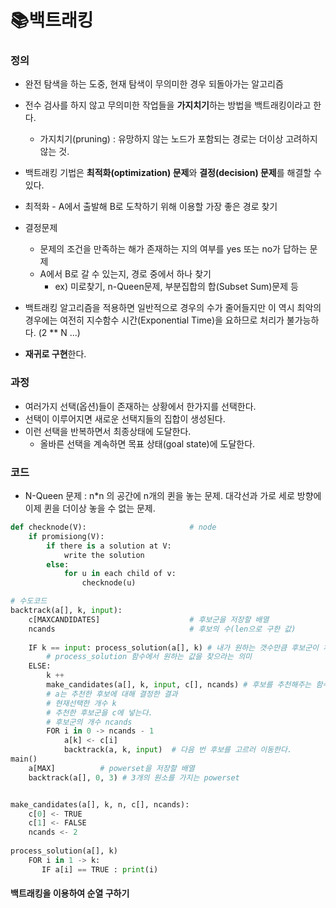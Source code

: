 # 📚백트래킹



### 정의

- 완전 탐색을 하는 도중, 현재 탐색이 무의미한 경우 되돌아가는 알고리즘
- 전수 검사를 하지 않고 무의미한 작업들을 **가지치기**하는 방법을 백트래킹이라고 한다.
  - 가지치기(pruning) : 유망하지 않는 노드가 포함되는 경로는 더이상 고려하지 않는 것.

-  백트래킹 기법은 **최적화(optimization) 문제**와 **결정(decision) 문제**를 해결할 수 있다.
  - 최적화 - A에서 출발해 B로 도착하기 위해 이용할 가장 좋은 경로 찾기
  - 결정문제 
    - 문제의 조건을 만족하는 해가 존재하는 지의 여부를 yes 또는 no가 답하는 문제
    - A에서 B로 갈 수 있는지, 경로 중에서 하나 찾기
      - ex) 미로찾기, n-Queen문제, 부분집합의 합(Subset Sum)문제 등

- 백트래킹 알고리즘을 적용하면 일반적으로 경우의 수가 줄어들지만 이 역시 최악의 경우에는 여전히 지수함수 시간(Exponential Time)을 요하므로 처리가 불가능하다. (2 ** N ...)
- **재귀로 구현**한다.



### 과정

- 여러가지 선택(옵션)들이 존재하는 상황에서 한가지를 선택한다.
- 선택이 이루어지면 새로운 선택지들의 집합이 생성된다.
- 이런 선택을 반복하면서 최종상태에 도달한다.
  - 올바른 선택을 계속하면 목표 상태(goal state)에 도달한다.



### 코드

- N-Queen 문제 : n*n 의 공간에  n개의 퀸을 놓는 문제. 대각선과 가로 세로 방향에 이제 퀸을 더이상 놓을 수 없는 문제.

``` python
def checknode(V):						# node
    if promisiong(V):
        if there is a solution at V:
            write the solution
        else:
            for u in each child of v:
                checknode(u)
```



``` python
# 수도코드
backtrack(a[], k, input):	
    c[MAXCANDIDATES]					# 후보군을 저장할 배열
    ncands								# 후보의 수(len으로 구한 값)
    
    IF k == input: process_solution(a[], k)	# 내가 원하는 갯수만큼 후보군이 채워졌으면,
        # process_solution 함수에서 원하는 값을 찾으라는 의미
    ELSE:
        k ++
        make_candidates(a[], k, input, c[], ncands)	# 후보를 추천해주는 함수
        # a는 추천한 후보에 대해 결정한 결과
        # 현재선택한 개수 k
        # 추천한 후보군을 c에 넣는다.
        # 후보군의 개수 ncands
        FOR i in 0 -> ncands - 1
        	a[k] <- c[i]
            backtrack(a, k, input)	# 다음 번 후보를 고르러 이동한다.
main()
	a[MAX]			# powerset을 저장할 배열
    backtrack(a[], 0, 3) # 3개의 원소를 가지는 powerset


make_candidates(a[], k, n, c[], ncands):
    c[0] <- TRUE
    c[1] <- FALSE
    ncands <- 2
    
process_solution(a[], k)
	FOR i in 1 -> k:
       IF a[i] == TRUE : print(i)
```



#### 백트래킹을 이용하여 순열 구하기

